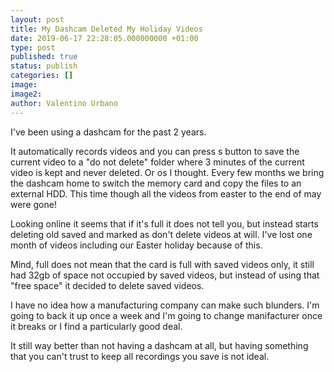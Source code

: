 ```yaml
---
layout: post
title: My Dashcam Deleted My Holiday Videos
date: 2019-06-17 22:28:05.000000000 +01:00
type: post
published: true
status: publish
categories: []
image:
image2:
author: Valentino Urbano
---
```


I've been using a dashcam for the past 2 years.

It automatically records videos and you can press s button to save the current video to a "do not delete" folder where 3 minutes of the current video is kept and never deleted. Or os I thought.
Every few months we bring the dashcam home to switch the memory card and copy the files to an external HDD. This time though all the videos from easter to the end of may were gone!

Looking online it seems that if it's full it does not tell you, but instead starts deleting old saved and marked as don't delete videos at will. I've lost one month of videos including our Easter holiday because of this.

Mind, full does not mean that the card is full with saved videos only, it still had 32gb of space not occupied by saved videos, but instead of using that "free space" it decided to delete saved videos.

I have no idea how a manufacturing company can make such blunders. I'm going to back it up once a week and I'm going to change manifacturer once it breaks or I find a particularly good deal.

It still way better than not having a dashcam at all, but having something that you can't trust to keep all recordings you save is not ideal.
